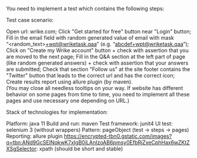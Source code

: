 You need to implement a test which contains the following steps:

Test case scenario:

Open url: wrike.com;
Click "Get started for free" button near "Login" button;
Fill in the email field with random generated value of email with mask “<random_text>+wpt@wriketask.qaa” (e.g. “abcdef+wpt@wriketask.qaa”);
Click on "Create my Wrike account" button + check with assertion that you are moved to the next page;
Fill in the Q&A section at the left part of page (like random generated answers) + check with assertion that your answers are submitted;
Check that section "Follow us" at the site footer contains the "Twitter" button that leads to the correct url and has the correct icon;
Create results report using allure plugin (by maven).  
(You may close all needless tooltips on your way. If website has different behavior on some pages from time to time, you need to implement all these pages and use necessary one depending on URL.)

Stack of technologies for implementation:

Platform: java 11
Build and run: maven
Test framework: junit4
UI test: selenium 3 (without wrappers)
Pattern: pageObject (test -> steps -> pages)
Reporting: allure plugin
https://encrypted-tbn0.gstatic.com/images?q=tbn:ANd9GcSEINqkwK7xIgB0iLAnIzoAB6pmsy0EfbRjZxeCphHax6wZKtZXSgSelector: xpath (should be short and stable)
